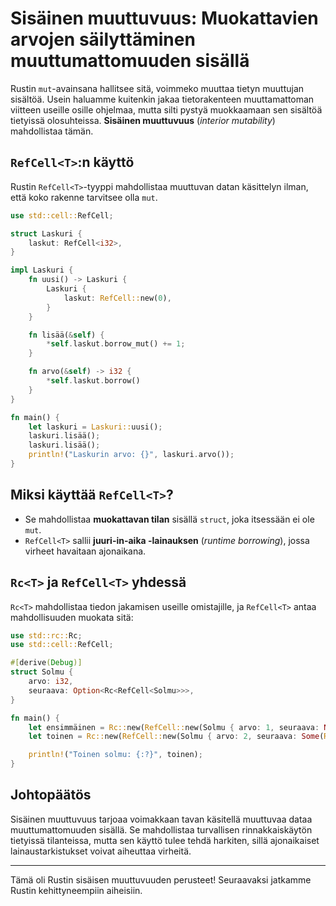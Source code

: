 # Sisäinen muuttuvuus: Muokattavien arvojen säilyttäminen muuttumattomuuden sisällä

Rustin `mut`-avainsana hallitsee sitä, voimmeko muuttaa tietyn muuttujan sisältöä. Usein haluamme kuitenkin jakaa tietorakenteen muuttamattoman viitteen useille osille ohjelmaa, mutta silti pystyä muokkaamaan sen sisältöä tietyissä olosuhteissa. **Sisäinen muuttuvuus** (_interior mutability_) mahdollistaa tämän.

## `RefCell<T>`:n käyttö

Rustin `RefCell<T>`-tyyppi mahdollistaa muuttuvan datan käsittelyn ilman, että koko rakenne tarvitsee olla `mut`.

```rust
use std::cell::RefCell;

struct Laskuri {
    laskut: RefCell<i32>,
}

impl Laskuri {
    fn uusi() -> Laskuri {
        Laskuri {
            laskut: RefCell::new(0),
        }
    }

    fn lisää(&self) {
        *self.laskut.borrow_mut() += 1;
    }

    fn arvo(&self) -> i32 {
        *self.laskut.borrow()
    }
}

fn main() {
    let laskuri = Laskuri::uusi();
    laskuri.lisää();
    laskuri.lisää();
    println!("Laskurin arvo: {}", laskuri.arvo());
}
```

## Miksi käyttää `RefCell<T>`?

- Se mahdollistaa **muokattavan tilan** sisällä `struct`, joka itsessään ei ole `mut`.
- `RefCell<T>` sallii **juuri-in-aika -lainauksen** (_runtime borrowing_), jossa virheet havaitaan ajonaikana.

## `Rc<T>` ja `RefCell<T>` yhdessä

`Rc<T>` mahdollistaa tiedon jakamisen useille omistajille, ja `RefCell<T>` antaa mahdollisuuden muokata sitä:

```rust
use std::rc::Rc;
use std::cell::RefCell;

#[derive(Debug)]
struct Solmu {
    arvo: i32,
    seuraava: Option<Rc<RefCell<Solmu>>>,
}

fn main() {
    let ensimmäinen = Rc::new(RefCell::new(Solmu { arvo: 1, seuraava: None }));
    let toinen = Rc::new(RefCell::new(Solmu { arvo: 2, seuraava: Some(Rc::clone(&ensimmäinen)) }));

    println!("Toinen solmu: {:?}", toinen);
}
```

## Johtopäätös

Sisäinen muuttuvuus tarjoaa voimakkaan tavan käsitellä muuttuvaa dataa muuttumattomuuden sisällä. Se mahdollistaa turvallisen rinnakkaiskäytön tietyissä tilanteissa, mutta sen käyttö tulee tehdä harkiten, sillä ajonaikaiset lainaustarkistukset voivat aiheuttaa virheitä.

---

Tämä oli Rustin sisäisen muuttuvuuden perusteet! Seuraavaksi jatkamme Rustin kehittyneempiin aiheisiin.
